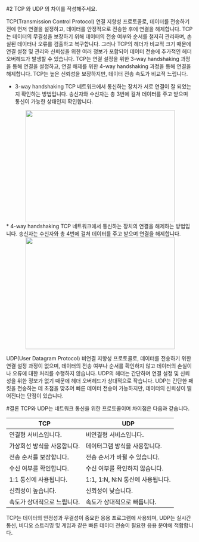 #2 TCP 와 UDP 의 차이를 작성해주세요.

TCP(Transmission Control Protocol)
 연결 지향성 프로토콜로, 데이터를 전송하기 전에 먼저 연결을 설정하고, 데이터를 안정적으로 전송한 후에 연결을 해제합니다. TCP는 데이터의 무결성을 보장하기 위해 데이터의 전송 여부와 순서를 철저히 관리하며, 손실된 데이터나 오류를 검출하고 복구합니다. 그러나 TCP의 헤더가 비교적 크기 때문에 연결 설정 및 관리와 신뢰성을 위한 여러 정보가 포함되어 데이터 전송에 추가적인 헤더 오버헤드가 발생할 수 있습니다. TCP는 연결 설정을 위한 3-way handshaking 과정을 통해 연결을 설정하고, 연결 해제를 위한 4-way handshaking 과정을 통해 연결을 해제합니다. TCP는 높은 신뢰성을 보장하지만, 데이터 전송 속도가 비교적 느립니다.

* 3-way handshaking
TCP 네트워크에서 통신하는 장치가 서로 연결이 잘 되었는지 확인하는 방법입니다.
송신자와 수신자는 총 3번에 걸쳐 데이터를 주고 받으며 통신이 가능한 상태인지 확인합니다.
<center>
  <img
    src="https://afteracademy.com/images/what-is-a-tcp-3-way-handshake-process-three-way-handshaking-establishing-connection-6a724e77ba96e241.jpg"
    width="400"
    height="300"
  />  
</center>
* 4-way handshaking
TCP 네트워크에서 통신하는 장치의 연결을 해제하는 방법입니다.
송신자는 수신자와 총 4번에 걸쳐 데이터를 주고 받으며 연결을 해제합니다.
<center>
  <img
    src="https://velog.velcdn.com/images%2Fnnnyeong%2Fpost%2F9943de2b-96d8-4e63-b9cc-46c1a89e20a3%2Fimage.png"
    width="400"
    height="300"
  />  
</center>

UDP(User Datagram Protocol)
 비연결 지향성 프로토콜로, 데이터를 전송하기 위한 연결 설정 과정이 없으며, 데이터의 전송 여부나 순서를 확인하지 않고 데이터의 손실이나 오류에 대한 처리를 수행하지 않습니다. UDP의 헤더는 간단하며 연결 설정 및 신뢰성을 위한 정보가 없기 때문에 헤더 오버헤드가 상대적으로 작습니다. UDP는 간단한 패킷을 전송하는 데 초점을 맞추어 빠른 데이터 전송이 가능하지만, 데이터의 신뢰성이 떨어진다는 단점이 있습니다.

#결론
TCP와 UDP는 네트워크 통신을 위한 프로토콜이며 차이점은 다음과 같습니다.

|TCP|UDP|
|---|---|
|연결형 서비스입니다.|비연결형 서비스입니다.|
|가상회선 방식을 사용합니다.|데이터그램 방식을 사용합니다.|
|전송 순서를 보장합니다.|전송 순서가 바뀔 수 있습니다.|
|수신 여부를 확인합니다.|수신 여부를 확인하지 않습니다.|
|1:1 통신에 사용됩니다.|1:1, 1:N, N:N 통신에 사용됩니다.|
|신뢰성이 높습니다.|신뢰성이 낮습니다.|
|속도가 상대적으로 느립니다.|속도가 상대적으로 빠릅니다.|

TCP는 데이터의 안정성과 무결성이 중요한 응용 프로그램에 사용되며, UDP는 실시간 통신, 비디오 스트리밍 및 게임과 같은 빠른 데이터 전송이 필요한 응용 분야에 적합합니다.
